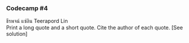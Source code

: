 ### Codecamp #4  
ธีรพจน์ แซ่ลิน Teerapord Lin  
Print a long quote and a short quote. Cite the author of each quote. [See solution]
